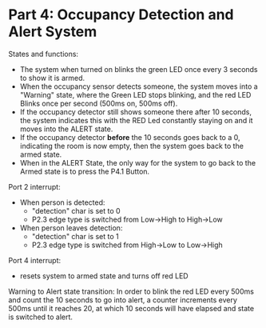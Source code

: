# Part 4: Occupancy Detection and Alert System

States and functions:
- The system when turned on blinks the green LED once every 3 seconds to show it is armed.
- When the occupancy sensor detects someone, the system moves into a "Warning" state, where the Green LED stops blinking, and the red LED Blinks once per second (500ms on, 500ms off).
- If the occupancy detector still shows someone there after 10 seconds, the system indicates this with the RED Led constantly staying on and it moves into the ALERT state.
- If the occupancy detector **before** the 10 seconds goes back to a 0, indicating the room is now empty, then the system goes back to the armed state.
- When in the ALERT State, the only way for the system to go back to the Armed state is to press the P4.1 Button.

Port 2 interrupt:
- When person is detected:
  - "detection" char is set to 0
  - P2.3 edge type is switched from Low->High to High->Low
- When person leaves detection:
  - "detection" char is set to 1
  - P2.3 edge type is switched from High->Low to Low->High

Port 4 interrupt:
- resets system to armed state and turns off red LED

Warning to Alert state transition:
In order to blink the red LED every 500ms and count the 10 seconds to go into alert, a counter increments every 500ms until it reaches 20, at which 10 seconds will have elapsed and state is switched to alert.

